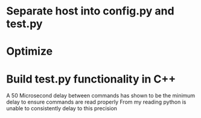 # Separate host into config.py and test.py
# Optimize 
# Build test.py functionality in C++ 

A 50 Microsecond delay between commands has shown to be the minimum delay to ensure commands are read properly
From my reading python is unable to consistently delay to this precision